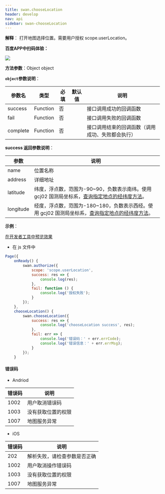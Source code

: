 ```yaml
---
title: swan.chooseLocation
header: develop
nav: api
sidebar: swan-chooseLocation
---
```




 

**解释**： 打开地图选择位置。需要用户授权 scope.userLocation。

**百度APP中扫码体验：**

<img src="https://b.bdstatic.com/miniapp/assets/images/doc_demo/chooseLocation.png"  class="demo-qrcode-image" />


**方法参数**：Object object

**`object`参数说明**：

|参数名 |类型  |必填 | 默认值 |说明|
|---- | ---- | ---- | ----|----|
|success  | Function |否 | | 接口调用成功的回调函数|
|fail  | Function |否 | | 接口调用失败的回调函数|
|complete  | Function |否 | | 接口调用结束的回调函数（调用成功、失败都会执行）|

**success 返回参数说明**：

|参数  |说明  |
|---- | ---- |
|name   | 位置名称|
|address |  详细地址|
|latitude  | 纬度，浮点数，范围为-90~90，负数表示南纬。使用 gcj02 国测局坐标系，[查询指定地点的经纬度方法](/develop/faq/apifaq/)。|
|longitude  |  经度，浮点数，范围为-180~180，负数表示西经。使用 gcj02 国测局坐标系，[查询指定地点的经纬度方法](/develop/faq/apifaq/)。|

**示例**：

<a href="swanide://fragment/729f820b3217a154d3064696f6d90e8e1569429506976" title="在开发者工具中预览效果" target="_self">在开发者工具中预览效果</a>

* 在 js 文件中

```js
Page({
    onReady() {
        swan.authorize({
            scope: 'scope.userLocation',
            success: res => {
                console.log(res);
            },
            fail: function () {
                console.log('授权失败');
            }
        });
    },
    chooseLocation() {
        swan.chooseLocation({
            success: res => {
                console.log('chooseLocation success', res);
            },
            fail: err => {
                console.log('错误码：' + err.errCode);
                console.log('错误信息：' + err.errMsg);
            }
        });
    }
```

#### 错误码
* Andriod

|错误码|说明|
|--|--|
|1002|用户取消错误码                                |
|1003|没有获取位置的权限|
|1007|地图服务异常|

* iOS

|错误码|说明|
|--|--|
|202|解析失败，请检查参数是否正确       |
|1002|用户取消操作错误码|
|1003|没有获取位置的权限|
|1007|地图服务异常|